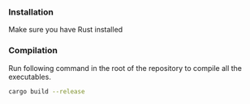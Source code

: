 ### Installation
Make sure you have Rust installed

### Compilation
Run following command in the root of the repository to compile all the executables.
```sh
cargo build --release
```